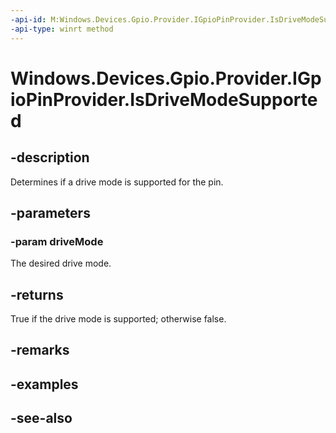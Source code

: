 ----api-id: M:Windows.Devices.Gpio.Provider.IGpioPinProvider.IsDriveModeSupported(Windows.Devices.Gpio.Provider.ProviderGpioPinDriveMode)
-api-type: winrt method
---<!-- Method syntaxpublic bool IsDriveModeSupported(Windows.Devices.Gpio.Provider.ProviderGpioPinDriveMode driveMode)--># Windows.Devices.Gpio.Provider.IGpioPinProvider.IsDriveModeSupported## -descriptionDetermines if a drive mode is supported for the pin.## -parameters### -param driveModeThe desired drive mode.## -returnsTrue if the drive mode is supported; otherwise false.## -remarks## -examples## -see-also